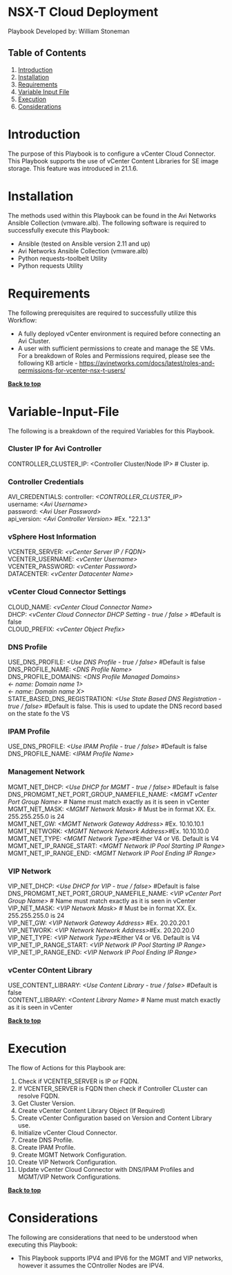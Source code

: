 # NSX-T Cloud Deployment

Playbook Developed by: William Stoneman</br>


## Table of Contents
1.	[Introduction](#Introduction)
1.	[Installation](#Installation)
1.	[Requirements](#Requirements)
1.	[Variable Input File](#Variable-Input-File)
1.	[Execution](#Execution)
1.	[Considerations](#Considerations)




# Introduction

The purpose of this Playbook is to configure a vCenter Cloud Connector. This Playbook supports the use of vCenter Content Libraries for SE image storage. This feature was introduced in 21.1.6. 

# Installation

The methods used within this Playbook can be found in the Avi Networks Ansible Collection (vmware.alb). The following software is required to successfully execute this Playbook:

- Ansible (tested on Ansible version 2.11 and up)
- Avi Networks Ansible Collection (vmware.alb)
- Python requests-toolbelt Utility
- Python requests Utility

# Requirements

The following prerequisites are required to successfully utilize this Workflow:

* A fully deployed vCenter environment is required before connecting an Avi Cluster.
* A user with sufficient permissions to create and manage the SE VMs. For a breakdown of Roles and Permissions required, please see the following KB article - https://avinetworks.com/docs/latest/roles-and-permissions-for-vcenter-nsx-t-users/


**[Back to top](#table-of-contents)**


# Variable-Input-File

The following is a breakdown of the required Variables for this Playbook.

### Cluster IP for Avi Controller
CONTROLLER_CLUSTER_IP: <Controller Cluster/Node IP> # Cluster ip.

### Controller Credentials
AVI_CREDENTIALS:
  controller: *\<CONTROLLER_CLUSTER_IP\>*</br>
  username: *\<Avi Username\>*</br>
  password: *\<Avi User Password\>*</br>
  api_version: *\<Avi Controller Version\>* #Ex. "22.1.3"

### vSphere Host Information
VCENTER_SERVER: *\<vCenter Server IP / FQDN\>*</br>
VCENTER_USERNAME: *\<vCenter Username\>*</br>
VCENTER_PASSWORD: *\<vCenter Password\>*</br>
DATACENTER: *\<vCenter Datacenter Name\>*</br>


### vCenter Cloud Connector Settings
CLOUD_NAME: *\<vCenter Cloud Connector Name\>*</br>
DHCP: *\<vCenter Cloud Connector DHCP Setting - true / false \>* #Default is false <br>
CLOUD_PREFIX: *\<vCenter Object Prefix\>*</br>

### DNS Profile
USE_DNS_PROFILE: *\<Use DNS Profile - true / false\>* #Default is false <br>
DNS_PROFILE_NAME: *\<DNS Profile Name\>*</br>
DNS_PROFILE_DOMAINS: *\<DNS Profile Managed Domains\>*</br>
                     *\<- name: Domain name 1\>*</br>
                     *\<- name: Domain name X\>*</br>
STATE_BASED_DNS_REGISTRATION: *\<Use State Based DNS Registration - true / false\>* #Default is false. This is used to update the DNS record based on the state fo the VS <br>

### IPAM Profile
USE_DNS_PROFILE: *\<Use IPAM Profile - true / false\>* #Default is false <br>
DNS_PROFILE_NAME: *\<IPAM Profile Name\>*</br>

### Management Network
MGMT_NET_DHCP: *\<Use DHCP for MGMT - true / false\>* #Default is false <br>
DNS_PROMGMT_NET_PORT_GROUP_NAMEFILE_NAME: *\<MGMT vCenter Port Group Name\>* # Name must match exactly as it is seen in vCenter</br>
MGMT_NET_MASK: *\<MGMT Network Mask\>* # Must be in format XX. Ex. 255.255.255.0 is 24</br>
MGMT_NET_GW: *\<MGMT Network Gateway Address\>* #Ex. 10.10.10.1</br>
MGMT_NETWORK: *\<MGMT Network Network Address\>*#Ex. 10.10.10.0</br>
MGMT_NET_TYPE: *\<MGMT Network Type\>*#Either V4 or V6. Default is V4</br>
MGMT_NET_IP_RANGE_START: *\<MGMT Network IP Pool Starting IP Range\>*</br>
MGMT_NET_IP_RANGE_END: *\<MGMT Network IP Pool Ending IP Range\>*</br>

### VIP Network
VIP_NET_DHCP: *\<Use DHCP for VIP - true / false\>* #Default is false <br>
DNS_PROMGMT_NET_PORT_GROUP_NAMEFILE_NAME: *\<VIP vCenter Port Group Name\>* # Name must match exactly as it is seen in vCenter</br>
VIP_NET_MASK: *\<VIP Network Mask\>* # Must be in format XX. Ex. 255.255.255.0 is 24</br>
VIP_NET_GW: *\<VIP Network Gateway Address\>* #Ex. 20.20.20.1</br>
VIP_NETWORK: *\<VIP Network Network Address\>*#Ex. 20.20.20.0</br>
VIP_NET_TYPE: *\<VIP Network Type\>*#Either V4 or V6. Default is V4</br>
VIP_NET_IP_RANGE_START: *\<VIP Network IP Pool Starting IP Range\>*</br>
VIP_NET_IP_RANGE_END: *\<VIP Network IP Pool Ending IP Range\>*</br>

### vCenter COntent Library
USE_CONTENT_LIBRARY: *\<Use Content Library - true / false\>* #Default is false <br>
CONTENT_LIBRARY: *\<Content Library Name\>* # Name must match exactly as it is seen in vCenter</br>

**[Back to top](#table-of-contents)**

# Execution

The flow of Actions for this Playbook are:

1.	Check if VCENTER_SERVER is IP or FQDN.
2.	If VCENTER_SERVER is FQDN then check if Controller CLuster can resolve FQDN.
3.	Get Cluster Version.
4.	Create vCenter Content Library Object (If Required)
5.	Create vCenter Configuration based on Version and Content Library use.
6.	Initialize vCenter Cloud Connector.
7.	Create DNS Profile.
8.  Create IPAM Profile.
9.  Create MGMT Network Configuration.
10. Create VIP Network Configuration.
11. Update vCenter Cloud Connector with DNS/IPAM Profiles and MGMT/VIP Network Configurations.


**[Back to top](#table-of-contents)**

# Considerations

The following are considerations that need to be understood when executing this Playbook:

* This Playbook supports IPV4 and IPV6 for the MGMT and VIP networks, however it assumes the COntroller Nodes are IPV4.


